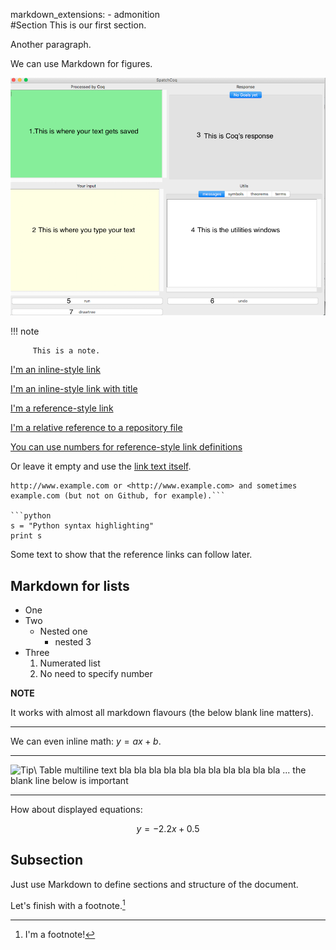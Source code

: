 markdown_extensions:
    - admonition	
#Section
This is our first section.

Another paragraph.

We can use Markdown for figures.

![A Markdown logo](Installation/image01.png)

!!! note

         This is a note.

[I'm an inline-style link](https://www.google.com)

[I'm an inline-style link with title](https://www.google.com "Google's Homepage")

[I'm a reference-style link][Arbitrary case-insensitive reference text]

[I'm a relative reference to a repository file](../blob/master/LICENSE)

[You can use numbers for reference-style link definitions][1]

Or leave it empty and use the [link text itself].

```URLs and URLs in angle brackets will automatically get turned into links. 
http://www.example.com or <http://www.example.com> and sometimes 
example.com (but not on Github, for example).```

```python
s = "Python syntax highlighting"
print s
```


Some text to show that the reference links can follow later.

[arbitrary case-insensitive reference text]: https://www.mozilla.org
[1]: http://slashdot.org
[link text itself]: http://www.reddit.com

Markdown for lists
---

* One
* Two
    * Nested one
        * nested 3
* Three
    1. Numerated list
    1. No need to specify number

**NOTE**

It works with almost all markdown flavours (the below blank line matters).

---

We can even inline math: $y = ax + b$.  


----------------------- ------------------------------------
![Tip](images/tip.png)\ Table multiline text bla bla bla bla
                        bla bla bla bla bla bla bla ... the
                        blank line below is important 

----------------------------------------------------------------


How about displayed equations:

$$
y = -2.2x + 0.5
$$

## Subsection
Just use Markdown to define sections and structure of the document.

Let's finish with a footnote.[^1]

[^1]: I'm a footnote!